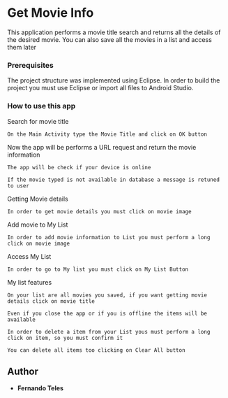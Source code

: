 # Get Movie Info

This application performs a movie title search and returns all the details of the desired movie. You can also save all the movies in a list and access them later

### Prerequisites

The project structure was implemented using Eclipse. In order to build the project you must use Eclipse or import all files to Android Studio.

### How to use this app

Search for movie title
```
On the Main Activity type the Movie Title and click on OK button
```
Now the app will be performs a URL request and return the movie information

```
The app will be check if your device is online
```

```
If the movie typed is not available in database a message is retuned to user
```
Getting Movie details
```
In order to get movie details you must click on movie image
```

Add movie to My List
```
In order to add movie information to List you must perform a long click on movie image
```

Access My List
```
In order to go to My list you must click on My List Button
```

My list features

```
On your list are all movies you saved, if you want getting movie details click on movie title
```

```
Even if you close the app or if you is offline the items will be available
```

```
In order to delete a item from your List yous must perform a long click on item, so you must confirm it
```

```
You can delete all items too clicking on Clear All button
```

## Author

* **Fernando Teles**
